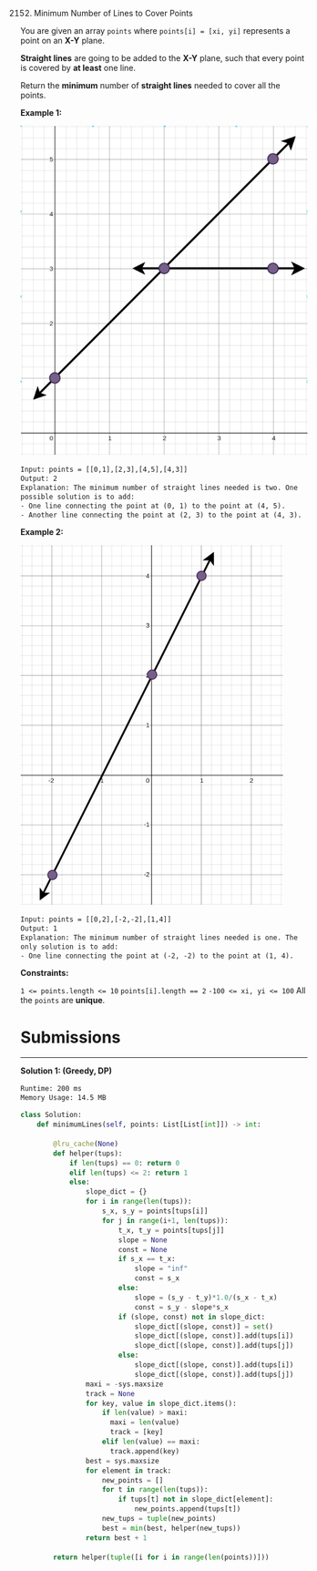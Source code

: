 2152. Minimum Number of Lines to Cover Points

You are given an array `points` where `points[i] = [xi, yi]` represents a point on an **X-Y** plane.

**Straight lines** are going to be added to the **X-Y** plane, such that every point is covered by **at least** one line.

Return the **minimum** number of **straight lines** needed to cover all the points.

 

**Example 1:**

![2152_image-20220123200023-1.png](img/2152_image-20220123200023-1.png)
```
Input: points = [[0,1],[2,3],[4,5],[4,3]]
Output: 2
Explanation: The minimum number of straight lines needed is two. One possible solution is to add:
- One line connecting the point at (0, 1) to the point at (4, 5).
- Another line connecting the point at (2, 3) to the point at (4, 3).
```

**Example 2:**

![2152_image-20220123200057-3.png](img/2152_image-20220123200057-3.png)
```
Input: points = [[0,2],[-2,-2],[1,4]]
Output: 1
Explanation: The minimum number of straight lines needed is one. The only solution is to add:
- One line connecting the point at (-2, -2) to the point at (1, 4).
```

**Constraints:**

`1 <= points.length <= 10`
`points[i].length == 2`
`-100 <= xi, yi <= 100`
All the `points` are **unique**.

# Submissions
---
**Solution 1: (Greedy, DP)**
```
Runtime: 200 ms
Memory Usage: 14.5 MB
```
```python
class Solution:
    def minimumLines(self, points: List[List[int]]) -> int:
        
        @lru_cache(None)
        def helper(tups):
            if len(tups) == 0: return 0
            elif len(tups) <= 2: return 1
            else:
                slope_dict = {}
                for i in range(len(tups)):
                    s_x, s_y = points[tups[i]]
                    for j in range(i+1, len(tups)):
                        t_x, t_y = points[tups[j]]
                        slope = None
                        const = None
                        if s_x == t_x:
                            slope = "inf"
                            const = s_x
                        else:
                            slope = (s_y - t_y)*1.0/(s_x - t_x)
                            const = s_y - slope*s_x
                        if (slope, const) not in slope_dict:
                            slope_dict[(slope, const)] = set()
                            slope_dict[(slope, const)].add(tups[i])
                            slope_dict[(slope, const)].add(tups[j])
                        else:
                            slope_dict[(slope, const)].add(tups[i])
                            slope_dict[(slope, const)].add(tups[j])
                maxi = -sys.maxsize
                track = None
                for key, value in slope_dict.items():
                    if len(value) > maxi:
                      maxi = len(value)
                      track = [key]
                    elif len(value) == maxi:
                      track.append(key)
                best = sys.maxsize
                for element in track:
                    new_points = []
                    for t in range(len(tups)):
                        if tups[t] not in slope_dict[element]:
                            new_points.append(tups[t])
                    new_tups = tuple(new_points)
                    best = min(best, helper(new_tups))
                return best + 1

        return helper(tuple([i for i in range(len(points))]))
```
